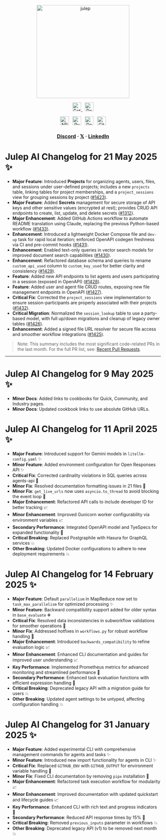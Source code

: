 <div align="center" id="top">
<img src="https://socialify.git.ci/julep-ai/julep/image?description=1&descriptionEditable=Serverless%20AI%20Workflows%20for%20Data%20%26%20ML%20Teams&font=Source%20Code%20Pro&logo=https%3A%2F%2Fraw.githubusercontent.com%2Fjulep-ai%2Fjulep%2Fdev%2F.github%2Fjulep-logo.svg&owner=1&forks=1&pattern=Solid&stargazers=1&theme=Auto" alt="julep" height="300" />

<br>
  <p>
    <a href="https://dashboard.julep.ai">
      <img src="https://img.shields.io/badge/Get_API_Key-FF5733?style=logo=data:image/svg+xml;base64,PHN2ZyB4bWxucz0iaHR0cDovL3d3dy53My5vcmcvMjAwMC9zdmciIHZpZXdCb3g9IjAgMCAyNCAyNCIgZmlsbD0id2hpdGUiPjxwYXRoIGQ9Ik0xMiAxTDMgNXYxNGw5IDQgOS00VjVsLTktNHptMCAyLjh2MTYuNEw1IDE2LjJWNi44bDctMy4yem0yIDguMmwtMi0yLTIgMiAyIDIgMi0yeiIvPjwvc3ZnPg==" alt="Get API Key" height="28">
    </a>
    <span>&nbsp;</span>
    <a href="https://docs.julep.ai">
      <img src="https://img.shields.io/badge/Documentation-4B32C3?style=logo=gitbook&logoColor=white" alt="Documentation" height="28">
    </a>
  </p>
  <p>
   <a href="https://www.npmjs.com/package/@julep/sdk"><img src="https://img.shields.io/npm/v/%40julep%2Fsdk?style=social&amp;logo=npm&amp;link=https%3A%2F%2Fwww.npmjs.com%2Fpackage%2F%40julep%2Fsdk" alt="NPM Version" height="28"></a>
    <span>&nbsp;</span>
    <a href="https://pypi.org/project/julep"><img src="https://img.shields.io/pypi/v/julep?style=social&amp;logo=python&amp;label=PyPI&amp;link=https%3A%2F%2Fpypi.org%2Fproject%2Fjulep" alt="PyPI - Version" height="28"></a>
    <span>&nbsp;</span>
    <a href="https://hub.docker.com/u/julepai"><img src="https://img.shields.io/docker/v/julepai/agents-api?sort=semver&amp;style=social&amp;logo=docker&amp;link=https%3A%2F%2Fhub.docker.com%2Fu%2Fjulepai" alt="Docker Image Version" height="28"></a>
    <span>&nbsp;</span>
    <a href="https://choosealicense.com/licenses/apache/"><img src="https://img.shields.io/github/license/julep-ai/julep" alt="GitHub License" height="28"></a>
  </p>
  
  <h3>
    <a href="https://discord.com/invite/JTSBGRZrzj" rel="dofollow">Discord</a>
    ·
    <a href="https://x.com/julep_ai" rel="dofollow">𝕏</a>
    ·
    <a href="https://www.linkedin.com/company/julep-ai" rel="dofollow">LinkedIn</a>
  </h3>
</div>

# **Julep AI Changelog for 21 May 2025** ✨

- **Major Feature**: Introduced **Projects** for organizing agents, users, files, and sessions under user-defined projects; includes a new `projects` table, linking tables for project memberships, and a `project_sessions` view for grouping sessions by project ([#1423](https://github.com/julep-ai/julep/pull/1423)).
- **Major Feature**: Added **Secrets** management for secure storage of API keys and other sensitive values (encrypted at rest); provides CRUD API endpoints to create, list, update, and delete secrets ([#1312](https://github.com/julep-ai/julep/pull/1312)).
- **Major Enhancement**: Added GitHub Actions workflow to automate README translation using Claude, replacing the previous Python-based workflow ([#1433](https://github.com/julep-ai/julep/pull/1433)).
- **Enhancement**: Introduced a lightweight Docker Compose file and `dev-up` task for rapid local iteration; enforced OpenAPI codegen freshness via CI and pre-commit hooks ([#1431](https://github.com/julep-ai/julep/pull/1431)).
- **Enhancement**: Enabled text-only queries in vector search models for improved document search capabilities ([#1430](https://github.com/julep-ai/julep/pull/1430)).
- **Enhancement**: Refactored database schema and queries to rename `custom_api_used` column to `custom_key_used` for better clarity and consistency ([#1429](https://github.com/julep-ai/julep/pull/1429)).
- **Feature**: Added new API endpoints to list agents and users participating in a session (exposed in OpenAPI) ([#1428](https://github.com/julep-ai/julep/pull/1428)).
- **Feature**: Added user and agent file CRUD routes, exposing new file management endpoints in OpenAPI ([#1427](https://github.com/julep-ai/julep/pull/1427)).
- **Critical Fix**: Corrected the `project_sessions` view implementation to ensure session-participants are properly associated with their projects ([#1432](https://github.com/julep-ai/julep/pull/1432)).
- **Critical Migration**: Normalized the `session_lookup` table to use a party-based model, with full up/down migrations and cleanup of legacy owner tables ([#1426](https://github.com/julep-ai/julep/pull/1426)).
- **Enhancement**: Added a signed file URL resolver for secure file access and smoother workflow integrations ([#1425](https://github.com/julep-ai/julep/pull/1425)).

> Note: This summary includes the most significant code-related PRs in the last month. For the full PR list, see: [Recent Pull Requests](https://github.com/julep-ai/julep/pulls?q=is:pr+created:>=2025-04-21).

---

# **Julep AI Changelog for 9 May 2025** ✨

- **Minor Docs**: Added links to cookbooks for Quick, Community, and Industry pages.
- **Minor Docs**: Updated cookbook links to use absolute GitHub URLs.

# **Julep AI Changelog for 11 April 2025** ✨

- **Major Feature**: Introduced support for Gemini models in `litellm-config.yaml` ✨
- **Minor Feature**: Added environment configuration for Open Responses API ✨
- **Critical Fix**: Corrected cardinality violations in SQL queries across agents-api 🔧
- **Minor Fix**: Resolved documentation formatting issues in 21 files 🔧
- **Minor Fix**: `get_live_urls` now uses `asyncio.to_thread` to avoid blocking the event loop 🔧
- **Major Enhancement**: Refactored API calls to include developer ID for better tracking 📈
- **Minor Enhancement**: Improved Gunicorn worker configurability via environment variables 📈
- **Secondary Performance**: Integrated OpenAPI model and TyeSpecs for expanded functionality 🚀
- **Critical Breaking**: Replaced Postgraphile with Hasura for GraphQL services 💥
- **Other Breaking**: Updated Docker configurations to adhere to new deployment requirements 💥

# **Julep AI Changelog for 14 February 2025** ✨

- **Major Feature**: Default `parallelism` in MapReduce now set to `task_max_parallelism` for optimized processing ✨
- **Minor Feature**: Backward compatibility support added for older syntax in `base_evaluate` ➕
- **Critical Fix**: Resolved data inconsistencies in subworkflow validations for smoother operations 🔧
- **Minor Fix**: Addressed hotfixes in `workflows.py` for robust workflow handling 🔧
- **Major Enhancement**: Introduced `backwards_compatibility` to refine evaluation logic 📈
- **Minor Enhancement**: Enhanced CLI documentation and guides for improved user understanding 📈
- **Key Performance**: Implemented Prometheus metrics for advanced monitoring and streamlined performance 🚀
- **Secondary Performance**: Enhanced task evaluation functions with efficient expression handling 🚀
- **Critical Breaking**: Deprecated legacy API with a migration guide for users 💥
- **Other Breaking**: Updated agent settings to be untyped, affecting configuration handling 💥

# **Julep AI Changelog for 31 January 2025** ✨

- **Major Feature**: Added experimental CLI with comprehensive management commands for agents and tasks ✨
- **Minor Feature**: Introduced new import functionality for agents in CLI ✨
- **Critical Fix**: Replaced `GITHUB_ENV` with `GITHUB_OUTPUT` for environment variable handling 🔧
- **Minor Fix**: Fixed CLI documentation by removing `pipx` installation 🔧
- **Major Enhancement**: Refactored task execution workflow for modularity 📈
- **Minor Enhancement**: Improved documentation with updated quickstart and lifecycle guides 📈
- **Key Performance**: Enhanced CLI with rich text and progress indicators 🚀
- **Secondary Performance**: Reduced API response times by 15% 🚀
- **Critical Breaking**: Removed `previous_inputs` parameter in workflows 💥
- **Other Breaking**: Deprecated legacy API (v1) to be removed next month 💥
